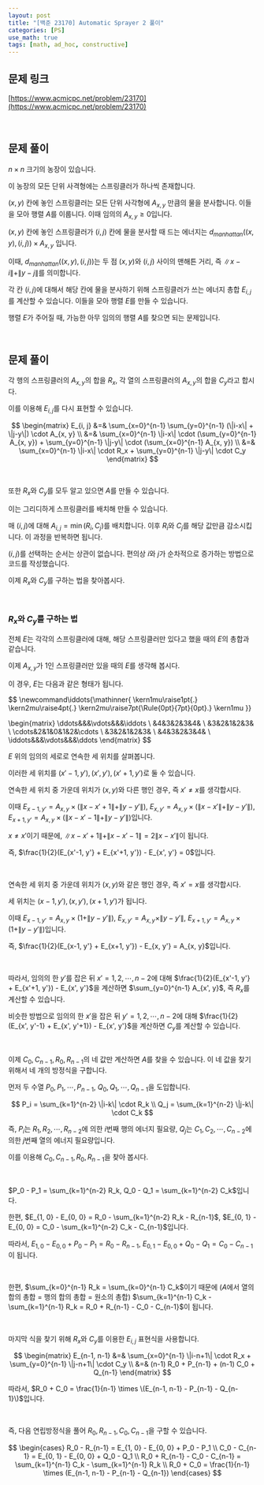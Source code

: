```yaml
---
layout: post
title: "[백준 23170] Automatic Sprayer 2 풀이"
categories: [PS]
use_math: true
tags: [math, ad_hoc, constructive]
---
```


## 문제 링크

[https://www.acmicpc.net/problem/23170](https://www.acmicpc.net/problem/23170)

&nbsp;

## 문제 풀이

$n \times n$ 크기의 농장이 있습니다.

이 농장의 모든 단위 사격형에는 스프링클러가 하나씩 존재합니다.

$(x, y)$ 칸에 놓인 스프링클러는 모든 단위 사각형에 $A_{x, y}$ 만큼의 물을 분사합니다. 이들을 모아 행렬 $A$를 이룹니다. 이때 임의의 $A_{x, y} \geq 0$입니다.

$(x, y)$ 칸에 놓인 스프링클러가 $(i, j)$ 칸에 물을 분사할 때 드는 에너지는 $d_{manhattan}((x, y), (i, j)) \times A_{x, y}$ 입니다.

이때, $d_{manhattan}((x, y), (i, j))$는 두 점 $(x, y)$와 $(i, j)$ 사이의 맨해튼 거리, 즉 $\|x-i\|+\|y-j\|$를 의미합니다.

각 칸 $(i, j)$에 대해서 해당 칸에 물을 분사하기 위해 스프링클러가 쓰는 에너지 총합 $E_{i, j}$를 계산할 수 있습니다. 이들을 모아 행렬 $E$를 만들 수 있습니다.

행렬 $E$가 주어질 때, 가능한 아무 임의의 행렬 $A$를 찾으면 되는 문제입니다.

&nbsp;

## 문제 풀이

각 행의 스프링클러의 $A_{x, y}$의 합을 $R_x$, 각 열의 스프링클러의 $A_{x, y}$의 합을 $C_y$라고 합시다.

이를 이용해 $E_{i, j}$를 다시 표현할 수 있습니다.

$$
\begin{matrix}
E_{i, j} &=& \sum_{x=0}^{n-1} \sum_{y=0}^{n-1} (\|i-x\| + \|j-y\|) \cdot A_{x, y} \\
&=& \sum_{x=0}^{n-1} \|i-x\| \cdot (\sum_{y=0}^{n-1} A_{x, y}) + \sum_{y=0}^{n-1} \|j-y\| \cdot (\sum_{x=0}^{n-1} A_{x, y}) \\
&=& \sum_{x=0}^{n-1} \|i-x\| \cdot R_x + \sum_{y=0}^{n-1} \|j-y\| \cdot C_y
\end{matrix}
$$

&nbsp;

또한 $R_x$와 $C_y$를 모두 알고 있으면 $A$를 만들 수 있습니다.

이는 그리디하게 스프링클러를 배치해 만들 수 있습니다.

매 $(i, j)$에 대해 $A_{i, j} = \min(R_i, C_j)$를 배치합니다. 이후 $R_i$와 $C_j$를 해당 값만큼 감소시킵니다. 이 과정을 반복하면 됩니다.

$(i, j)$를 선택하는 순서는 상관이 없습니다. 편의상 $i$와 $j$가 순차적으로 증가하는 방법으로 코드를 작성했습니다.

이제 $R_x$와 $C_y$를 구하는 법을 찾아봅시다.

&nbsp;

### $R_x$와 $C_y$를 구하는 법

전체 $E$는 각각의 스프링클러에 대해, 해당 스프링클러만 있다고 했을 때의 $E$의 총합과 같습니다.

이제 $A_{x, y}$가 1인 스프링클러만 있을 때의 $E$를 생각해 봅시다.

이 경우, $E$는 다음과 같은 형태가 됩니다.

$$
\newcommand\iddots{\mathinner{
  \kern1mu\raise1pt{.}
  \kern2mu\raise4pt{.}
  \kern2mu\raise7pt{\Rule{0pt}{7pt}{0pt}.}
  \kern1mu
}}

\begin{matrix}
\ddots&&&\vdots&&&\iddots \\
&4&3&2&3&4& \\
&3&2&1&2&3& \\
\cdots&2&1&0&1&2&\cdots \\
&3&2&1&2&3& \\
&4&3&2&3&4& \\
\iddots&&&\vdots&&&\ddots
\end{matrix}
$$

$E$ 위의 임의의 세로로 연속한 세 위치를 살펴봅니다.

이러한 세 위치를 $(x'-1, y'), (x', y'), (x'+1, y')$로 둘 수 있습니다.

연속한 세 위치 중 가운데 위치가 $(x, y)$와 다른 행인 경우, 즉 $x' \neq x$를 생각합시다.

이때 $E_{x-1, y'} = A_{x, y} \times (\|x-x'+1\| + \|y-y'\|)$, $E_{x, y'} = A_{x, y} \times (\|x-x'\| + \|y-y'\|)$, $E_{x+1, y'} = A_{x, y} \times (\|x-x'-1\| + \|y-y'\|)$입니다.

$x \neq x'$이기 때문에, $\|x-x'+1\| + \|x-x'-1\| = 2 \|x-x'\|$이 됩니다.

즉, $\frac{1}{2}(E_{x'-1, y'} + E_{x'+1, y'}) - E_{x', y'} = 0$입니다.

&nbsp;

연속한 세 위치 중 가운데 위치가 $(x, y)$와 같은 행인 경우, 즉 $x' = x$를 생각합시다.

세 위치는 $(x-1, y'), (x, y'), (x+1, y')$가 됩니다.

이때 $E_{x-1, y'} = A_{x, y} \times (1 + \|y-y'\|)$, $E_{x, y'} = A_{x, y} \times \|y-y'\|$, $E_{x+1, y'} = A_{x, y} \times (1 + \|y-y'\|)$입니다.

즉, $\frac{1}{2}(E_{x-1, y'} + E_{x+1, y'}) - E_{x, y'} = A_{x, y}$입니다.

&nbsp;

따라서, 임의의 한 $y'$를 잡은 뒤 $x'=1, 2, \cdots, n-2$에 대해 $\frac{1}{2}(E_{x'-1, y'} + E_{x'+1, y'}) - E_{x', y'}$을 계산하면 $\sum_{y=0}^{n-1} A_{x', y}$, 즉 $R_x$를 계산할 수 있습니다.

비슷한 방법으로 임의의 한 $x'$을 잡은 뒤 $y' = 1, 2, \cdots, n-2$에 대해 $\frac{1}{2}(E_{x', y'-1} + E_{x', y'+1}) - E_{x', y'}$을 계산하면 $C_y$를 계산할 수 있습니다.

&nbsp;

이제 $C_0, C_{n-1}, R_0, R_{n-1}$의 네 값만 계산하면 $A$를 찾을 수 있습니다.
이 네 값을 찾기 위해서 네 개의 방정식을 구합니다.

먼저 두 수열 $P_0, P_1, \cdots, P_{n-1}$, $Q_0, Q_1, \cdots, Q_{n-1}$을 도입합니다.

$$
P_i = \sum_{k=1}^{n-2} \|i-k\| \cdot R_k \\
Q_j = \sum_{k=1}^{n-2} \|j-k\| \cdot C_k
$$

즉, $P_i$는 $R_1, R_2, \cdots, R_{n-2}$에 의한 $i$번째 행의 에너지 필요량, $Q_j$는 $C_1, C_2, \cdots, C_{n-2}$에 의한 $j$번째 열의 에너지 필요량입니다.

이를 이용해 $C_0, C_{n-1}, R_0, R_{n-1}$을 찾아 봅시다.

&nbsp;

$P_0 - P_1 = \sum_{k=1}^{n-2} R_k, Q_0 - Q_1 = \sum_{k=1}^{n-2} C_k$입니다.

한편, $E_{1, 0} - E_{0, 0} = R_0 - \sum_{k=1}^{n-2} R_k - R_{n-1}$, $E_{0, 1} - E_{0, 0} = C_0 - \sum_{k=1}^{n-2} C_k - C_{n-1}$입니다.

따라서, $E_{1, 0} - E_{0, 0} + P_0 - P_1 = R_0 - R_{n-1}$, $E_{0, 1} - E_{0, 0} + Q_0 - Q_1 = C_0 - C_{n-1}$이 됩니다.

&nbsp;

한편, $\sum_{k=0}^{n-1} R_k = \sum_{k=0}^{n-1} C_k$이기 때문에 ($A$에서 열의 합의 총합 = 행의 합의 총합 = 원소의 총합) $\sum_{k=1}^{n-1} C_k - \sum_{k=1}^{n-1} R_k = R_0 + R_{n-1} - C_0 - C_{n-1}$이 됩니다.

&nbsp;

마지막 식을 찾기 위해 $R_x$와 $C_y$를 이용한 $E_{i, j}$ 표현식을 사용합니다.

$$
\begin{matrix}
E_{n-1, n-1} &=& \sum_{x=0}^{n-1} \|i-n+1\| \cdot R_x + \sum_{y=0}^{n-1} \|j-n+1\| \cdot C_y \\
&=& (n-1) R_0 + P_{n-1} + (n-1) C_0 + Q_{n-1}
\end{matrix}
$$

따라서, $R_0 + C_0 = \frac{1}{n-1} \times \(E_{n-1, n-1} - P_{n-1} - Q_{n-1}\)$입니다.

&nbsp;

즉, 다음 연립방정식을 풀어 $R_0, R_{n-1}, C_0, C_{n-1}$을 구할 수 있습니다.

$$
\begin{cases}
R_0 - R_{n-1} = E_{1, 0} - E_{0, 0} + P_0 - P_1 \\
C_0 - C_{n-1} = E_{0, 1} - E_{0, 0} + Q_0 - Q_1 \\
R_0 + R_{n-1} - C_0 - C_{n-1} = \sum_{k=1}^{n-1} C_k - \sum_{k=1}^{n-1} R_k \\
R_0 + C_0 = \frac{1}{n-1} \times (E_{n-1, n-1} - P_{n-1} - Q_{n-1})
\end{cases}
$$
